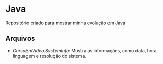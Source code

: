 # Java
Repositório criado para mostrar minha evolução em Java


## Arquivos
* *CursoEmVideo.SystemInfo*: Mostra as informações, como data, hora, linguagem e resolução do sistema.
